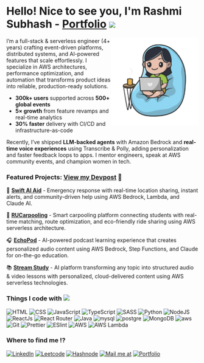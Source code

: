 <h1>Hello! Nice to see you, I'm Rashmi Subhash - 
 <a href="https://my-portfolio-gamma-smoky-38.vercel.app/" target="_blank" rel="noopener noreferrer">Portfolio</a> <img src="https://media.giphy.com/media/mGcNjsfWAjY5AEZNw6/giphy.gif" width="50"> </h1> 

<img align='right' src="https://github.com/rashmisubhash/rashmisubhash/blob/main/giphy.gif" width="230">


 <p>
            I’m a full-stack & serverless engineer (4+ years) crafting event-driven platforms, distributed systems, and AI-powered features that scale effortlessly. I specialize in AWS architectures, performance optimization, and automation that transforms product ideas into reliable, production-ready solutions.  
          </p>

  

 <ul className="about__highlights" aria-label="Key achievements">
        <li><strong>300k+ users</strong> supported across <strong>500+ global events</strong></li>
        <li><strong>5× growth</strong> from feature revamps and real-time analytics</li>
        <li><strong>30% faster</strong> delivery with CI/CD and infrastructure-as-code</li>
      </ul>
       <p>
        Recently, I’ve shipped <strong>LLM-backed agents</strong> with Amazon Bedrock and
        <strong>real-time voice experiences</strong> using Transcribe &amp; Polly, adding personalization
        and faster feedback loops to apps. I mentor engineers, speak at AWS community events,
        and champion women in tech.
      </p>

### Featured Projects: [View my Devpost](https://devpost.com/rashmisubhash) 🔗
🚨 **[Swift AI Aid](https://devpost.com/software/swiftaid-zd3y6k)** -  Emergency response with real-time location sharing, instant alerts, and community-driven help using AWS Bedrock, Lambda, and Claude AI.

🚗 **[RUCarpooling](https://devpost.com/software/rucarpooling-yoet12)** - Smart carpooling platform connecting students with real-time matching, route optimization, and eco-friendly ride sharing using AWS serverless architecture.

🎧 **[EchoPod](https://devpost.com/software/echopod)** - AI-powered podcast learning experience that creates personalized audio content using AWS Bedrock, Step Functions, and Claude for on-the-go education.

📚 **[Stream Study](https://devpost.com/software/streamstudy)** - AI platform transforming any topic into structured audio & video lessons with personalized, cloud-delivered content using AWS serverless technologies.

### Things I code with <img src="https://media.giphy.com/media/WUlplcMpOCEmTGBtBW/giphy.gif" width="30">

![HTML](https://img.shields.io/badge/HTML5-E34F26?style=for-the-badge&logo=html5&logoColor=white) ![CSS](https://img.shields.io/badge/CSS3-1572B6?style=for-the-badge&logo=css3&logoColor=white) ![JavaScript](https://img.shields.io/badge/JavaScript-F7DF1E?style=for-the-badge&logo=javascript&logoColor=black) ![TypeScript](https://img.shields.io/badge/TypeScript-007ACC?style=for-the-badge&logo=typescript&logoColor=white) ![SASS](https://img.shields.io/badge/Sass-CC6699?style=for-the-badge&logo=sass&logoColor=white) ![Python](https://img.shields.io/badge/Python-14354C?style=for-the-badge&logo=python&logoColor=white) ![NodeJS](https://img.shields.io/badge/Node.js-43853D?style=for-the-badge&logo=node.js&logoColor=white) ![ReactJs](https://img.shields.io/badge/React-20232A?style=for-the-badge&logo=react&logoColor=61DAFB) ![React Router](https://img.shields.io/badge/React_Router-CA4245?style=for-the-badge&logo=react-router&logoColor=white) ![Java](https://img.shields.io/badge/Java-ED8B00?style=for-the-badge&logo=java&logoColor=white) ![mysql](https://img.shields.io/badge/MySQL-005C84?style=for-the-badge&logo=mysql&logoColor=white) ![postgre](https://img.shields.io/badge/PostgreSQL-316192?style=for-the-badge&logo=postgresql&logoColor=white)  ![MongoDB](https://img.shields.io/badge/MongoDB-4EA94B?style=for-the-badge&logo=mongodb&logoColor=white) ![aws](https://img.shields.io/badge/Amazon_AWS-FF9900?style=for-the-badge&logo=amazonaws&logoColor=white) ![Git](https://img.shields.io/badge/GIT-E44C30?style=for-the-badge&logo=git&logoColor=white) ![Prettier](https://img.shields.io/badge/prettier-1A2C34?style=for-the-badge&logo=prettier&logoColor=F7BA3E) ![ESlint](https://img.shields.io/badge/eslint-3A33D1?style=for-the-badge&logo=eslint&logoColor=white) ![AWS](https://custom-icon-badges.demolab.com/badge/AWS-%23FF9900.svg?logo=aws&logoColor=white) ![AWS Lambda](https://custom-icon-badges.demolab.com/badge/AWS%20Lambda-%23FF9900.svg?logo=aws-lambda&logoColor=white) 

 
### Where to find me ⁉


 [![LinkedIn](https://img.shields.io/badge/LinkedIn-0077B5?style=for-the-badge&logo=linkedin&logoColor=white)](https://www.linkedin.com/in/rashmisubhash/)  [![Leetcode](https://img.shields.io/badge/-LeetCode-FFA116?style=for-the-badge&logo=LeetCode&logoColor=black)](https://leetcode.com/Leichy_plum/) [![Hashnode](https://img.shields.io/badge/Hashnode-2962FF?style=for-the-badge&logo=hashnode&logoColor=white)]([https://hashnode.com/@RashmiSubhash](https://rashmisubhash.hashnode.dev)) [![Mail me at](https://img.shields.io/badge/Gmail-D14836?style=for-the-badge&logo=gmail&logoColor=white)](mailto:rashmi.bsubash@gmail.com) [![Portfolio](https://img.shields.io/badge/Portfolio-ED8B00?style=for-the-badge&logo=java&logoColor=white)](https://my-portfolio-gamma-smoky-38.vercel.app)
  
 


